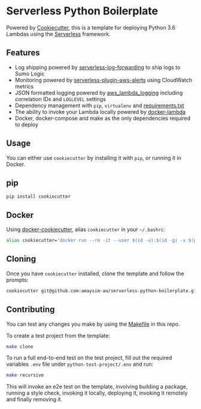 # Serverless Python Boilerplate

Powered by [Cookiecutter](https://github.com/audreyr/cookiecutter), this is a template for deploying Python 3.6 Lambdas using the [Serverless](https://github.com/serverless/serverless) framework.

## Features
  * Log shipping powered by [serverless-log-forwarding](https://github.com/amplify-education/serverless-log-forwarding) to ship logs to Sumo Logic
  * Monitoring powered by [serverless-plugin-aws-alerts](https://github.com/ACloudGuru/serverless-plugin-aws-alerts) using CloudWatch metrics
  * JSON formatted logging powered by [aws_lambda_logging](https://gitlab.com/hadrien/aws_lambda_logging) including correlation IDs and `LOGLEVEL` settings
  * Dependency management with `pip`, `virtualenv` and [requirements.txt]({{cookiecutter.project_slug}}/requirements.txt)
  * The ability to invoke your Lambda locally powered by [docker-lambda](https://github.com/lambci/docker-lambda/)
  * Docker, docker-compose and make as the only dependencies required to deploy

## Usage
You can either use `cookiecutter` by installing it with `pip`, or running it in Docker.
## pip
`pip install cookiecutter`
## Docker
Using [docker-cookiecutter](https://github.com/amaysim-au/docker-cookiecutter), alias `cookiecutter` in your `~/.bashrc`:
```bash
alias cookiecutter='docker run --rm -it --user $(id -u):$(id -g) -v $(pwd):/srv/app:Z -v ${HOME}/.ssh:/home/cookiecutter/.ssh:Z amaysim/cookiecutter:1.5.1'
```
## Cloning
Once you have `cookiecutter` installed, clone the template and follow the prompts:
```bash
cookiecutter git@github.com:amaysim-au/serverless-python-boilerplate.git
```

## Contributing
You can test any changes you make by using the [Makefile](Makefile) in this repo.

To create a test project from the template:
```bash
make clone
```
To run a full end-to-end test on the test project, fill out the required variables `.env` file under `python-test-project/.env` and run:
```bash
make recursive
```
This will invoke an e2e test on the template, involving building a package, running a style check, invoking it locally, deploying it, invoking it remotely and finally removing it.
